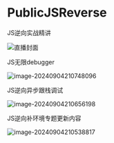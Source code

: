 # PublicJSReverse
JS逆向实战精讲

![直播封面](http://upload.cxycsx.vip/%E7%9B%B4%E6%92%AD%E5%B0%81%E9%9D%A2.png)

JS无限debugger

![image-20240904210748096](http://upload.cxycsx.vip/image-20240904210748096.png)

JS逆向异步跟栈调试

![image-20240904210656198](http://upload.cxycsx.vip/image-20240904210656198.png)

JS逆向补环境专题更新内容

![image-20240904210538817](http://upload.cxycsx.vip/image-20240904210538817.png)

